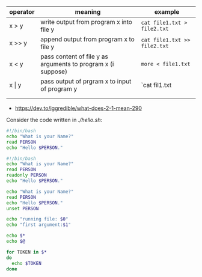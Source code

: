 | operator | meaning                                                      | example                      |
| -------- | ------------------------------------------------------------ | ---------------------------- |
| x > y    | write output from program x into file y                      | `cat file1.txt > file2.txt`  |
| x >> y   | append output from program x to file y                       | `cat file1.txt >> file2.txt` |
| x < y    | pass content of file y as arguments to program x (i suppose) | `more < file1.txt`           |
| x \| y   | pass output of prgram x to input of program y                | `cat fil1.txt | more`        |
|          |                                                              |                              |
|          |                                                              |                              |

+ https://dev.to/iggredible/what-does-2-1-mean-290

Consider the code written in _./hello.sh_:

```bash
#!/bin/bash
echo "What is your Name?"
read PERSON
echo "Hello $PERSON."
```

```bash
#!/bin/bash
echo "What is your Name?"
read PERSON
readonly PERSON
echo "Hello $PERSON."
```

```bash
echo "What is your Name?"
read PERSON
echo "Hello $PERSON."
unset PERSON
```

```bash
echo "running file: $0"
echo "first argument:$1"
```

```bash
echo $*
echo $@
```

```bash
for TOKEN in $*
do
  echo $TOKEN
done
```

```bash

```

```bash

```
